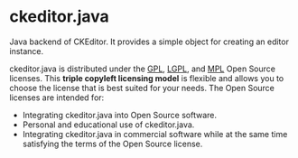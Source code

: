 ckeditor.java
=============

Java backend of CKEditor. It provides a simple object for creating an editor instance.

ckeditor.java is distributed under the [GPL](http://www.gnu.org/licenses/gpl.html), [LGPL](http://www.gnu.org/licenses/lgpl.html), and [MPL](http://www.mozilla.org/MPL/MPL-1.1.html) Open Source licenses. This **triple copyleft licensing model** is flexible and allows you to choose the license that is best suited for your needs. The Open Source licenses are intended for:

* Integrating ckeditor.java into Open Source software.
* Personal and educational use of ckeditor.java.
* Integrating ckeditor.java in commercial software while at the same time satisfying the terms of the Open Source license.